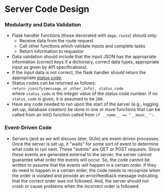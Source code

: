 # Server Code Design

### Modularity and Data Validation
* Flask handler functions (those decorated with `@app.route`) should only:
  + Receive data from the route request
  + Call other functions which validate inputs and complete tasks
  + Return information to requestor
* Data validation should include that the input JSON has the appropriate 
information (correct keys if a dictionary, correct data types, appropriate 
input as given by API specifications).
* If the input data is not correct, the flask handler should return the
appropriate [status code](https://www.ietf.org/assignments/http-status-codes/http-status-codes.xml).
* Status codes can be returned as follows:  
`return jsonify(message_or_other_info), status_code`  
where `status_code` is the integer value of the status code number.  If no
`status_code` is given, it is assumed to be `200`.
* Have any code needed to run upon the start of the server (e.g., logging
set-up, database creation) be done in one or more functions that can be called
from an init() function called from `if __name__ == "__main__":`.

### Event-Driven Code
* Servers (and as we will discuss later, GUIs) are event-driven processes.
  Once the server is set up, it "waits" for some sort of event to determine
  what code to run next.  These "events" are GET or POST requests.  Since
  these events are generated external to the server, the server cannot 
  guarantee what order the events will occur.  So, the code cannot be written
  to assume that the events will happen in a certain order.  If they do need
  to happen in a certain order, the code needs to recoqnize when the order
  is violated and provide an error/feedback message indicating that the 
  correct order was not followed.  And, the server should not crash or cause
  problems when the incorrect order is followed.


  

